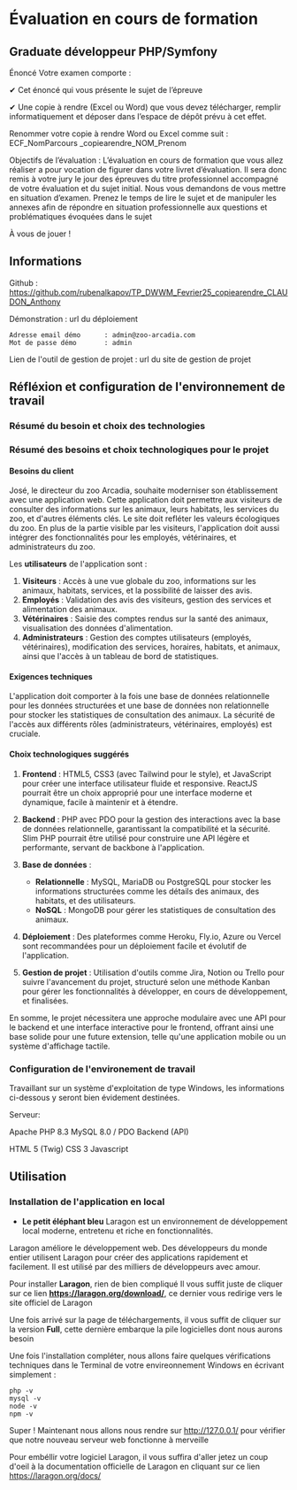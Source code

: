 # Évaluation en cours de formation

## Graduate développeur PHP/Symfony


Énoncé
Votre examen comporte :

✔ Cet énoncé qui vous présente le sujet de l’épreuve

✔ Une copie à rendre (Excel ou Word) que vous devez télécharger, remplir informatiquement et déposer dans l’espace de dépôt prévu à cet effet.

Renommer votre copie à rendre Word ou Excel comme suit : ECF_NomParcours _copiearendre_NOM_Prenom

Objectifs de l’évaluation : L’évaluation en cours de formation que vous allez réaliser a pour vocation de figurer dans votre livret d’évaluation. Il sera donc remis à votre jury le jour des épreuves du titre professionnel accompagné de votre évaluation et du sujet initial. Nous vous demandons de vous mettre en situation d’examen. Prenez le temps de lire le sujet et de manipuler les annexes afin de répondre en situation professionnelle aux questions et problématiques évoquées dans le sujet

À vous de jouer !

## Informations

Github : https://github.com/rubenalkapov/TP_DWWM_Fevrier25_copiearendre_CLAUDON_Anthony

Démonstration : url du déploiement

```
Adresse email démo      : admin@zoo-arcadia.com
Mot de passe démo       : admin
```

Lien de l'outil de gestion de projet : url du site de gestion de projet


## Réfléxion et configuration de l'environnement de travail

### Résumé du besoin et choix des technologies

### Résumé des besoins et choix technologiques pour le projet

#### Besoins du client
José, le directeur du zoo Arcadia, souhaite moderniser son établissement avec une application web. Cette application doit permettre aux visiteurs de consulter des informations sur les animaux, leurs habitats, les services du zoo, et d'autres éléments clés. Le site doit refléter les valeurs écologiques du zoo. En plus de la partie visible par les visiteurs, l'application doit aussi intégrer des fonctionnalités pour les employés, vétérinaires, et administrateurs du zoo.

Les **utilisateurs** de l'application sont :
1. **Visiteurs** : Accès à une vue globale du zoo, informations sur les animaux, habitats, services, et la possibilité de laisser des avis.
2. **Employés** : Validation des avis des visiteurs, gestion des services et alimentation des animaux.
3. **Vétérinaires** : Saisie des comptes rendus sur la santé des animaux, visualisation des données d'alimentation.
4. **Administrateurs** : Gestion des comptes utilisateurs (employés, vétérinaires), modification des services, horaires, habitats, et animaux, ainsi que l'accès à un tableau de bord de statistiques.

#### Exigences techniques
L'application doit comporter à la fois une base de données relationnelle pour les données structurées et une base de données non relationnelle pour stocker les statistiques de consultation des animaux. La sécurité de l'accès aux différents rôles (administrateurs, vétérinaires, employés) est cruciale.

#### Choix technologiques suggérés
1. **Frontend** : HTML5, CSS3 (avec Tailwind pour le style), et JavaScript pour créer une interface utilisateur fluide et responsive. ReactJS pourrait être un choix approprié pour une interface moderne et dynamique, facile à maintenir et à étendre.

2. **Backend** : PHP avec PDO pour la gestion des interactions avec la base de données relationnelle, garantissant la compatibilité et la sécurité. Slim PHP pourrait être utilisé pour construire une API légère et performante, servant de backbone à l'application.

3. **Base de données** :
   - **Relationnelle** : MySQL, MariaDB ou PostgreSQL pour stocker les informations structurées comme les détails des animaux, des habitats, et des utilisateurs.
   - **NoSQL** : MongoDB pour gérer les statistiques de consultation des animaux.

4. **Déploiement** : Des plateformes comme Heroku, Fly.io, Azure ou Vercel sont recommandées pour un déploiement facile et évolutif de l'application.

5. **Gestion de projet** : Utilisation d'outils comme Jira, Notion ou Trello pour suivre l'avancement du projet, structuré selon une méthode Kanban pour gérer les fonctionnalités à développer, en cours de développement, et finalisées.

En somme, le projet nécessitera une approche modulaire avec une API pour le backend et une interface interactive pour le frontend, offrant ainsi une base solide pour une future extension, telle qu'une application mobile ou un système d'affichage tactile.

### Configuration de l'environement de travail
Travaillant sur un système d'exploitation de type Windows, les informations ci-dessous y seront bien évidement destinées.

Serveur:

Apache
PHP 8.3
MySQL 8.0 / PDO
Backend (API)

HTML 5 (Twig)
CSS 3
Javascript

## Utilisation

### Installation de l'application en local

* **Le petit éléphant bleu**
  Laragon est un environnement de développement local moderne, entretenu et riche en fonctionnalités.

Laragon améliore le développement web. Des développeurs du monde entier utilisent Laragon pour créer des applications rapidement et facilement. Il est utilisé par des milliers de développeurs avec amour.

Pour installer **Laragon**, rien de bien compliqué
Il vous suffit juste de cliquer sur ce lien **https://laragon.org/download/**, ce dernier vous redirige vers le site officiel de Laragon

Une fois arrivé sur la page de téléchargements, il vous suffit de cliquer sur la version **Full**, cette dernière embarque la pile logicielles dont nous aurons besoin

Une fois l'installation compléter, nous allons faire quelques vérifications techniques dans le Terminal de votre envireonnement Windows en écrivant simplement :

```
php -v
mysql -v
node -v
npm -v
```

Super ! Maintenant nous allons nous rendre sur http://127.0.0.1/ pour vérifier que notre nouveau serveur web fonctionne à merveille

Pour embéllir votre logiciel Laragon, il vous suffira d'aller jetez un coup d'oeil à la documentation officielle de Laragon en cliquant sur ce lien https://laragon.org/docs/ 
